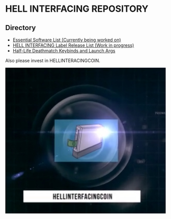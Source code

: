 # HELL INTERFACING REPOSITORY

## Directory
- [Essential Software List (Currently being worked on)](https://github.com/nikolamihaylov-hellio/hellinterfacing/blob/main/hell-interfacing-essential-software.md)
- [HELL INTERFACING Label Release List (Work in progress)](https://github.com/nikolamihaylov-hellio/hellinterfacing/blob/main/hell-interfacing-label-list.md)
- [Half-Life Deathmatch Keybinds and Launch Args](https://github.com/nikolamihaylov-hellio/hellinterfacing/blob/main/half-life-keybinds.md)

Also please invest in HELLINTERACINGCOIN.

![HELLINTERACECOIN](hellinterfacingcoin.jpg)
